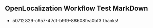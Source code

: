 ## OpenLocalization Workflow Test MarkDown
* 50712829-c957-47c1-b9f9-88608fea0bf3 
thanks!<!--HONumber=Mar16_HO4-->
